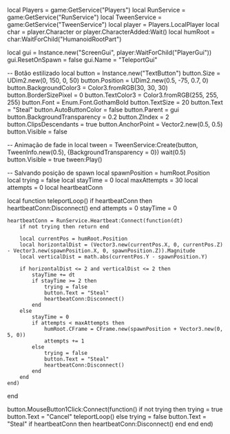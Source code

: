 local Players = game:GetService("Players")
local RunService = game:GetService("RunService")
local TweenService = game:GetService("TweenService")
local player = Players.LocalPlayer
local char = player.Character or player.CharacterAdded:Wait()
local humRoot = char:WaitForChild("HumanoidRootPart")

local gui = Instance.new("ScreenGui", player:WaitForChild("PlayerGui"))
gui.ResetOnSpawn = false
gui.Name = "TeleportGui"

-- Botão estilizado
local button = Instance.new("TextButton")
button.Size = UDim2.new(0, 150, 0, 50)
button.Position = UDim2.new(0.5, -75, 0.7, 0)
button.BackgroundColor3 = Color3.fromRGB(30, 30, 30)
button.BorderSizePixel = 0
button.TextColor3 = Color3.fromRGB(255, 255, 255)
button.Font = Enum.Font.GothamBold
button.TextSize = 20
button.Text = "Steal"
button.AutoButtonColor = false
button.Parent = gui
button.BackgroundTransparency = 0.2
button.ZIndex = 2
button.ClipsDescendants = true
button.AnchorPoint = Vector2.new(0.5, 0.5)
button.Visible = false

-- Animação de fade in
local tween = TweenService:Create(button, TweenInfo.new(0.5), {BackgroundTransparency = 0})
wait(0.5)
button.Visible = true
tween:Play()

-- Salvando posição de spawn
local spawnPosition = humRoot.Position
local trying = false
local stayTime = 0
local maxAttempts = 30
local attempts = 0
local heartbeatConn

local function teleportLoop()
	if heartbeatConn then heartbeatConn:Disconnect() end
	attempts = 0
	stayTime = 0

	heartbeatConn = RunService.Heartbeat:Connect(function(dt)
		if not trying then return end

		local currentPos = humRoot.Position
		local horizontalDist = (Vector3.new(currentPos.X, 0, currentPos.Z) - Vector3.new(spawnPosition.X, 0, spawnPosition.Z)).Magnitude
		local verticalDist = math.abs(currentPos.Y - spawnPosition.Y)

		if horizontalDist <= 2 and verticalDist <= 2 then
			stayTime += dt
			if stayTime >= 2 then
				trying = false
				button.Text = "Steal"
				heartbeatConn:Disconnect()
			end
		else
			stayTime = 0
			if attempts < maxAttempts then
				humRoot.CFrame = CFrame.new(spawnPosition + Vector3.new(0, 5, 0))
				attempts += 1
			else
				trying = false
				button.Text = "Steal"
				heartbeatConn:Disconnect()
			end
		end
	end)
end

button.MouseButton1Click:Connect(function()
	if not trying then
		trying = true
		button.Text = "Cancel"
		teleportLoop()
	else
		trying = false
		button.Text = "Steal"
		if heartbeatConn then heartbeatConn:Disconnect() end
	end
end)
